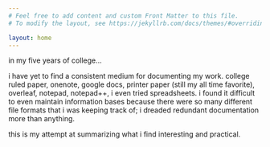 ```yaml
---
# Feel free to add content and custom Front Matter to this file.
# To modify the layout, see https://jekyllrb.com/docs/themes/#overriding-theme-defaults

layout: home
---
```


in my five years of college...

i have yet to find a consistent medium for documenting my work. college ruled paper, onenote, google docs, printer paper (still my all time favorite), overleaf, notepad, notepad++, i even tried spreadsheets. i found it difficult to even maintain information bases because there were so many different file formats that i was keeping track of; i dreaded redundant documentation more than anything.

this is my attempt at summarizing what i find interesting and practical.